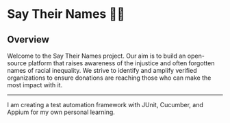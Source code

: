 
# Say Their Names ✊🏿

## Overview

Welcome to the Say Their Names project. Our aim is to build an open-source platform that raises awareness of the injustice and often forgotten names of racial inequality. We strive to identify and amplify verified organizations to ensure donations are reaching those who can make the most impact with it.

---
I am creating a test automation framework with JUnit, Cucumber, and Appium for my own personal learning. 
